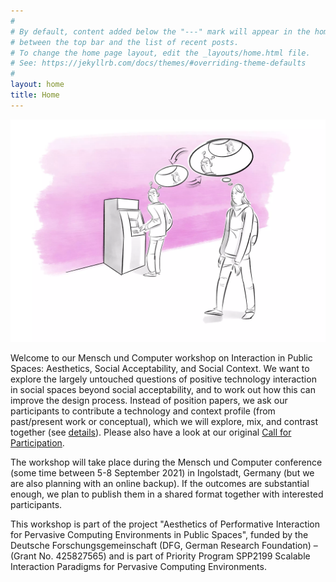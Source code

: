 ```yaml
---
#
# By default, content added below the "---" mark will appear in the home page
# between the top bar and the list of recent posts.
# To change the home page layout, edit the _layouts/home.html file.
# See: https://jekyllrb.com/docs/themes/#overriding-theme-defaults
#
layout: home
title: Home
---
```



![Interaction in the Public](/assets/AIPS.webp)


Welcome to our Mensch und Computer workshop on Interaction in Public Spaces:
Aesthetics, Social Acceptability, and Social Context. We want to explore the
largely untouched questions of positive technology interaction in social spaces
beyond social acceptability, and to work out how this can improve the design
process. Instead of position papers, we ask our participants to contribute
a technology and context profile (from past/present work or conceptual), which
we will explore, mix, and contrast together (see [details](/aips/participate.html)).
Please also have a look at our original [Call for Participation](/assets/cfp.pdf).

The workshop will take place during the Mensch und Computer conference (some
time between 5-8 September 2021) in Ingolstadt, Germany (but we are also
planning with an online backup). If the outcomes are substantial enough, we
plan to publish them in a shared format together with interested participants.

This workshop is part of the project "Aesthetics of Performative Interaction
for Pervasive Computing Environments in Public Spaces", funded by the Deutsche
Forschungsgemeinschaft (DFG, German Research Foundation) – (Grant No.
425827565) and is part of Priority Program SPP2199 Scalable Interaction
Paradigms for Pervasive Computing Environments.
